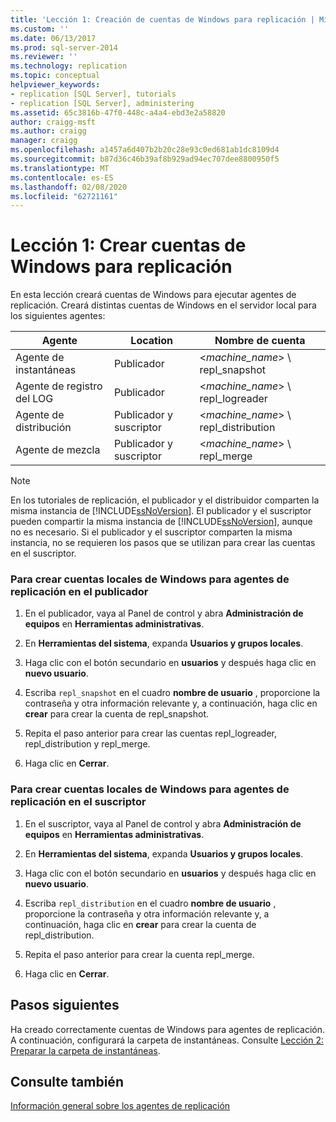 ```yaml
---
title: 'Lección 1: Creación de cuentas de Windows para replicación | Microsoft Docs'
ms.custom: ''
ms.date: 06/13/2017
ms.prod: sql-server-2014
ms.reviewer: ''
ms.technology: replication
ms.topic: conceptual
helpviewer_keywords:
- replication [SQL Server], tutorials
- replication [SQL Server], administering
ms.assetid: 65c3816b-47f0-448c-a4a4-ebd3e2a58820
author: craigg-msft
ms.author: craigg
manager: craigg
ms.openlocfilehash: a1457a6d407b2b20c28e93c0ed681ab1dc8109d4
ms.sourcegitcommit: b87d36c46b39af8b929ad94ec707dee8800950f5
ms.translationtype: MT
ms.contentlocale: es-ES
ms.lasthandoff: 02/08/2020
ms.locfileid: "62721161"
---
```

# <a name="lesson-1-creating-windows-accounts-for-replication"></a>Lección 1: Crear cuentas de Windows para replicación
  En esta lección creará cuentas de Windows para ejecutar agentes de replicación. Creará distintas cuentas de Windows en el servidor local para los siguientes agentes:  
  
|Agente|Location|Nombre de cuenta|  
|-----------|--------------|------------------|  
|Agente de instantáneas|Publicador|\<*machine_name*> \ repl_snapshot|  
|Agente de registro del LOG|Publicador|\<*machine_name*> \ repl_logreader|  
|Agente de distribución|Publicador y suscriptor|\<*machine_name*> \ repl_distribution|  
|Agente de mezcla|Publicador y suscriptor|\<*machine_name*> \ repl_merge|  
  
> [!NOTE]  
>  En los tutoriales de replicación, el publicador y el distribuidor comparten la misma instancia de [!INCLUDE[ssNoVersion](../../includes/ssnoversion-md.md)]. El publicador y el suscriptor pueden compartir la misma instancia de [!INCLUDE[ssNoVersion](../../includes/ssnoversion-md.md)], aunque no es necesario. Si el publicador y el suscriptor comparten la misma instancia, no se requieren los pasos que se utilizan para crear las cuentas en el suscriptor.  
  
### <a name="to-create-local-windows-accounts-for-replication-agents-at-the-publisher"></a>Para crear cuentas locales de Windows para agentes de replicación en el publicador  
  
1.  En el publicador, vaya al Panel de control y abra **Administración de equipos** en **Herramientas administrativas**.  
  
2.  En **Herramientas del sistema**, expanda **Usuarios y grupos locales**.  
  
3.  Haga clic con el botón secundario en **usuarios** y después haga clic en **nuevo usuario**.  
  
4.  Escriba `repl_snapshot` en el cuadro **nombre de usuario** , proporcione la contraseña y otra información relevante y, a continuación, haga clic en **crear** para crear la cuenta de repl_snapshot.  
  
5.  Repita el paso anterior para crear las cuentas repl_logreader, repl_distribution y repl_merge.  
  
6.  Haga clic en **Cerrar**.  
  
### <a name="to-create-local-windows-accounts-for-replication-agents-at-the-subscriber"></a>Para crear cuentas locales de Windows para agentes de replicación en el suscriptor  
  
1.  En el suscriptor, vaya al Panel de control y abra **Administración de equipos** en **Herramientas administrativas**.  
  
2.  En **Herramientas del sistema**, expanda **Usuarios y grupos locales**.  
  
3.  Haga clic con el botón secundario en **usuarios** y después haga clic en **nuevo usuario**.  
  
4.  Escriba `repl_distribution` en el cuadro **nombre de usuario** , proporcione la contraseña y otra información relevante y, a continuación, haga clic en **crear** para crear la cuenta de repl_distribution.  
  
5.  Repita el paso anterior para crear la cuenta repl_merge.  
  
6.  Haga clic en **Cerrar**.  
  
## <a name="next-steps"></a>Pasos siguientes  
 Ha creado correctamente cuentas de Windows para agentes de replicación. A continuación, configurará la carpeta de instantáneas. Consulte [Lección 2: Preparar la carpeta de instantáneas](lesson-2-preparing-the-snapshot-folder.md).  
  
## <a name="see-also"></a>Consulte también  
 [Información general sobre los agentes de replicación](agents/replication-agents-overview.md)  
  
  
